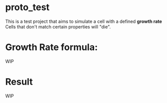# proto_test
This is a test project that aims to simulate a cell with a defined **growth rate**
Cells that don't match certain properties will "die".
# Growth Rate formula:
WIP
# Result
WIP
